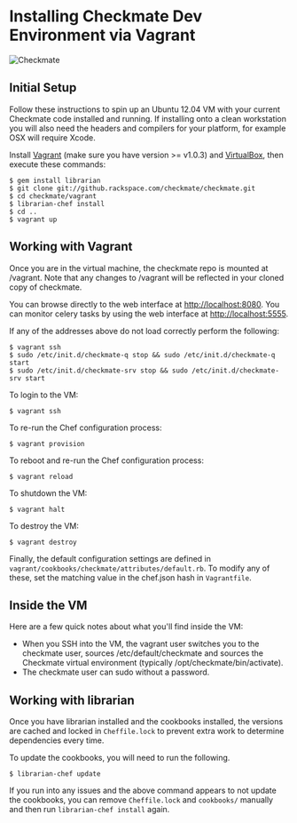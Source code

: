 # Installing Checkmate Dev Environment via Vagrant
![Checkmate](https://github.rackspace.com/checkmate/checkmate/raw/master/checkmate/static/img/checkmate.png)

## Initial Setup

Follow these instructions to spin up an Ubuntu 12.04 VM with your current 
Checkmate code installed and running.  If installing onto a clean workstation you will 
also need the headers and compilers for your platform, for example OSX will require Xcode.

Install [Vagrant](http://vagrantup.com/) (make sure you have version >= v1.0.3)
and [VirtualBox](https://www.virtualbox.org/), then execute these commands:

    $ gem install librarian
    $ git clone git://github.rackspace.com/checkmate/checkmate.git
    $ cd checkmate/vagrant
    $ librarian-chef install
    $ cd ..
    $ vagrant up

## Working with Vagrant

Once you are in the virtual machine, the checkmate repo is mounted at /vagrant.
Note that any changes to /vagrant will be reflected in your cloned copy of
checkmate.

You can browse directly to the web interface at [http://localhost:8080](http://localhost:8080).
You can monitor celery tasks by using the web interface at [http://localhost:5555](http://localhost:5555). 

If any of the addresses above do not load correctly perform the following:
	
	$ vagrant ssh
	$ sudo /etc/init.d/checkmate-q stop && sudo /etc/init.d/checkmate-q start
	$ sudo /etc/init.d/checkmate-srv stop && sudo /etc/init.d/checkmate-srv start

To login to the VM:

    $ vagrant ssh

To re-run the Chef configuration process:

    $ vagrant provision

To reboot and re-run the Chef configuration process:

    $ vagrant reload

To shutdown the VM:

    $ vagrant halt

To destroy the VM:

    $ vagrant destroy

Finally, the default configuration settings are defined in `vagrant/cookbooks/checkmate/attributes/default.rb`.
To modify any of these, set the matching value in the chef.json hash in `Vagrantfile`.

## Inside the VM

Here are a few quick notes about what you'll find inside the VM:

* When you SSH into the VM, the vagrant user switches you to the checkmate user, sources /etc/default/checkmate
  and sources the Checkmate virtual environment (typically /opt/checkmate/bin/activate).
* The checkmate user can sudo without a password.

## Working with librarian

Once you have librarian installed and the cookbooks installed, the versions are
cached and locked in `Cheffile.lock` to prevent extra work to determine 
dependencies every time.

To update the cookbooks, you will need to run the following.

    $ librarian-chef update

If you run into any issues and the above command appears to not update the
cookbooks, you can remove `Cheffile.lock` and `cookbooks/` manually and then run `librarian-chef install` again.
